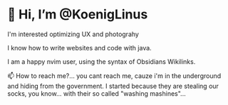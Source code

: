 # 👋 Hi, I’m @KoenigLinus

I'm interested optimizing UX and photograhy

I know how to write websites and code with java.

I am a happy nvim user, using the syntax of Obsidians Wikilinks.

📫 How to reach me?... you cant reach me, cauze i'm in the underground and hiding from the government.
I started because they are stealing our socks, you know... with their so called "washing mashines"...

<!---
KoenigLinus/KoenigLinus is a ✨ special ✨ repository because its `README.md` (this file) appears on your GitHub profile.
You can click the Preview link to take a look at your changes.
--->
